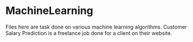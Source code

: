 # MachineLearning
Files here are task done on various machine learning algorithms. Customer Salary Prediction is a freelance job done for a client on their website.
